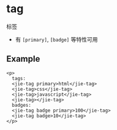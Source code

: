# tag

标签

* 有 `[primary]`, `[badge]` 等特性可用

## Example

```
<p>
  tags:
  <jie-tag primary>html</jie-tag>
  <jie-tag>css</jie-tag>
  <jie-tag>javascript</jie-tag>
  <jie-tag></jie-tag>
  badges:
  <jie-tag badge primary>100</jie-tag>
  <jie-tag badge>10</jie-tag>
</p>
```
